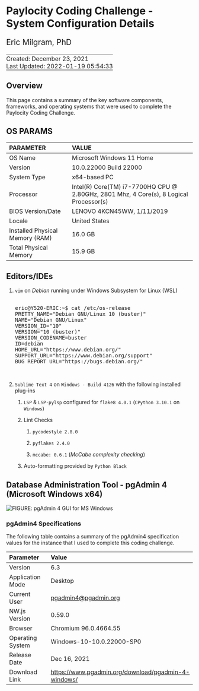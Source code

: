 # Paylocity Coding Challenge - System Configuration Details

<div style="font-size: 1.5em; padding-bottom: 0;">

Eric Milgram, PhD

</div>

<table>
<tbody>
<tr>
<td style="padding: 0; display: none;">
<a href="https://github.com/ScientificProgrammer/PaylocityCodingChallenge">ScientificProgrammer/PaylocityCodingChallenge</a>
</td>
</tr>
<tr>
<td style="padding: 0;">
Created: December 23, 2021
</td>
</tr>
<tr>
<td style="padding: 0;">
Last Updated: 2022-01-19 05:54:33</span>
</td>
</tr>
</tbody>
</table>

## Overview

This page contains a summary of the key software components, frameworks,
and operating systems that were used to complete the Paylocity Coding
Challenge.

## OS PARAMS

<table class="table table-striped table-condensed table-bordered" style="margin-left: auto; margin-right: auto;">
 <thead>
  <tr>
   <th style="text-align:left;"> PARAMETER </th>
   <th style="text-align:left;"> VALUE </th>
  </tr>
 </thead>
<tbody>
  <tr>
   <td style="text-align:left;"> OS Name </td>
   <td style="text-align:left;"> Microsoft Windows 11 Home </td>
  </tr>
  <tr>
   <td style="text-align:left;"> Version </td>
   <td style="text-align:left;"> 10.0.22000 Build 22000 </td>
  </tr>
  <tr>
   <td style="text-align:left;"> System Type </td>
   <td style="text-align:left;"> x64-based PC </td>
  </tr>
  <tr>
   <td style="text-align:left;"> Processor </td>
   <td style="text-align:left;"> Intel(R) Core(TM) i7-7700HQ CPU @ 2.80GHz, 2801 Mhz, 4 Core(s), 8 Logical Processor(s) </td>
  </tr>
  <tr>
   <td style="text-align:left;"> BIOS Version/Date </td>
   <td style="text-align:left;"> LENOVO 4KCN45WW, 1/11/2019 </td>
  </tr>
  <tr>
   <td style="text-align:left;"> Locale </td>
   <td style="text-align:left;"> United States </td>
  </tr>
  <tr>
   <td style="text-align:left;"> Installed Physical Memory (RAM) </td>
   <td style="text-align:left;"> 16.0 GB </td>
  </tr>
  <tr>
   <td style="text-align:left;"> Total Physical Memory </td>
   <td style="text-align:left;"> 15.9 GB </td>
  </tr>
</tbody>
</table>

## Editors/IDEs

1.  `vim` on *Debian* running under Windows Subsystem for Linux (WSL)  
       

    <pre>
    eric@Y520-ERIC:~$ cat /etc/os-release
    PRETTY_NAME="Debian GNU/Linux 10 (buster)"
    NAME="Debian GNU/Linux"
    VERSION_ID="10"
    VERSION="10 (buster)"
    VERSION_CODENAME=buster
    ID=debian
    HOME_URL="https://www.debian.org/"
    SUPPORT_URL="https://www.debian.org/support"
    BUG_REPORT_URL="https://bugs.debian.org/"
    </pre>

     

2.  `Sublime Text 4` on `Windows - Build 4126` with the following
    installed plug-ins

    1.  `LSP` & `LSP-pylsp` configured for `flake8 4.0.1`
        (`CPython 3.10.1` on `Windows`)

    2.  Lint Checks

        1.  `pycodestyle 2.8.0`

        2.  `pyflakes 2.4.0`

        3.  `mccabe: 0.6.1` (*McCabe complexity checking*)

    3.  Auto-formatting provided by `Python Black`

## Database Administration Tool - pgAdmin 4 (Microsoft Windows x64)

![**FIGURE**: pgAdmin 4 GUI for MS
Windows](D:/GoogleDrive/eric.milgram/Career/Job%20Prospects/2021-11-09%20Paylocity/020%20Paylocity%20Coding%20Challenge/Paylocity%20Coding%20Challenge/img/fig_pgAdmin4_gui_for_Win11_x64.png)

### pgAdmin4 Specifications

The following table contains a summary of the pgAdmin4 specification
values for the instance that I used to complete this coding challenge.

| Parameter        | Value                                                 |
|:-----------------|:------------------------------------------------------|
| Version          | 6.3                                                   |
| Application Mode | Desktop                                               |
| Current User     | <pgadmin4@pgadmin.org>                                |
| NW.js Version    | 0.59.0                                                |
| Browser          | Chromium 96.0.4664.55                                 |
| Operating System | Windows-10-10.0.22000-SP0                             |
| Release Date     | Dec 16, 2021                                          |
| Download Link    | <https://www.pgadmin.org/download/pgadmin-4-windows/> |

       

